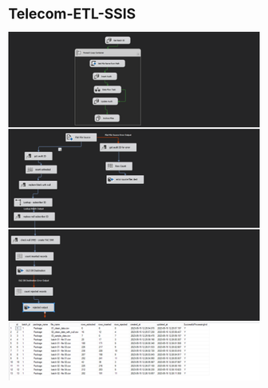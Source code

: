 # Telecom-ETL-SSIS

![Screenshot: ](Img/1.PNG )
![Screenshot: ](Img/2.PNG )
![Screenshot: ](Img/3.PNG )
![Screenshot: ](Img/4.PNG )